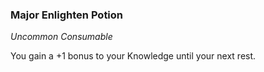### Major Enlighten Potion
_Uncommon Consumable_

You gain a +1 bonus to your Knowledge until your next rest.